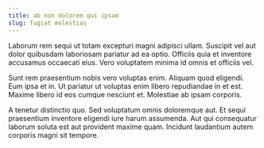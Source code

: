 ```yaml
---
title: ab non dolorem qui ipsam
slug: fugiat molestias
---
```


Laborum rem sequi ut totam excepturi magni adipisci ullam. Suscipit vel aut dolor quibusdam laboriosam pariatur ad ea optio. Officiis quia et inventore accusamus occaecati eius. Vero voluptatem minima id omnis et officiis vel.

Sunt rem praesentium nobis vero voluptas enim. Aliquam quod eligendi. Eum ipsa et in. Ut pariatur ut voluptas enim libero repudiandae in et est. Maxime libero id eos cumque nesciunt et. Molestiae ab ipsam corporis.

A tenetur distinctio quo. Sed voluptatum omnis doloremque aut. Et sequi praesentium inventore eligendi iure harum assumenda. Aut qui consequatur laborum soluta est aut provident maxime quam. Incidunt laudantium autem corporis magni sit tempore.

